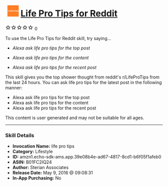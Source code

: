 # &nbsp;<img src="skill_icon" alt="Life Pro Tips for Reddit icon" width="36"> [Life Pro Tips for Reddit](http://alexa.amazon.com/#skills/amzn1.echo-sdk-ams.app.39e08b4e-ad67-4817-8cd1-b6f05f1afeb0)
![0 stars](../../images/ic_star_border_black_18dp_1x.png)![0 stars](../../images/ic_star_border_black_18dp_1x.png)![0 stars](../../images/ic_star_border_black_18dp_1x.png)![0 stars](../../images/ic_star_border_black_18dp_1x.png)![0 stars](../../images/ic_star_border_black_18dp_1x.png) 0

To use the Life Pro Tips for Reddit skill, try saying...

* *Alexa ask life pro tips for the top post*

* *Alexa ask life pro tips for the content*

* *Alexa ask life pro tips for the recent post*

This skill gives you the top shower thought from reddit's r/LifeProTips from the last 24 hours. You can ask life pro tips for the latest post in the following manner:

- Alexa ask life pro tips for the top post
- Alexa ask life pro tips for the content
- Alexa ask life pro tips for the recent post

This content is user generated and may not be suitable for all ages.

***

### Skill Details

* **Invocation Name:** life pro tips
* **Category:** Lifestyle
* **ID:** amzn1.echo-sdk-ams.app.39e08b4e-ad67-4817-8cd1-b6f05f1afeb0
* **ASIN:** B01FC2IQ24
* **Author:** Sterian Associates
* **Release Date:** May 9, 2016 @ 09:08:31
* **In-App Purchasing:** No
